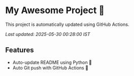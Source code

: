 # My Awesome Project 🚀

This project is automatically updated using GitHub Actions.

_Last updated: 2025-05-30 00:28:00 IST_

## Features
- Auto-update README using Python 🐍
- Auto Git push with GitHub Actions 🤖
